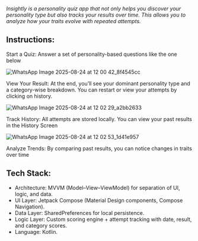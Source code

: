 _Insightly is a personality quiz app that not only helps you discover your personality type but also tracks your results over time. This allows you to analyze how your traits evolve with repeated attempts._

## Instructions:

Start a Quiz: Answer a set of personality-based questions like the one below

![WhatsApp Image 2025-08-24 at 12 00 42_8f4545cc](https://github.com/user-attachments/assets/f517d774-4ae8-4ce0-9fdb-d9bc23c4b894)

View Your Result: At the end, you’ll see your dominant personality type and a category-wise breakdown. You can restart or view your attempts by clicking on history.

![WhatsApp Image 2025-08-24 at 12 02 29_a2bb2633](https://github.com/user-attachments/assets/09f1e294-da52-4fbb-8052-978b195a8e8a)

Track History: All attempts are stored locally. You can view your past results in the History Screen

![WhatsApp Image 2025-08-24 at 12 02 53_1d41e957](https://github.com/user-attachments/assets/ff52caf9-bf95-418e-bab4-0aa1f7d4fa8d)

Analyze Trends: By comparing past results, you can notice changes in traits over time


## Tech Stack:
- Architecture: MVVM (Model–View–ViewModel) for separation of UI, logic, and data.
- UI Layer: Jetpack Compose (Material Design components, Compose Navigation).
- Data Layer: SharedPreferences for local persistence.
- Logic Layer: Custom scoring engine + attempt tracking with date, result, and category scores.
- Language: Kotlin.


